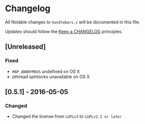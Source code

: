 # Changelog

All Notable changes to `handlebars.c` will be documented in this file.

Updates should follow the [Keep a CHANGELOG](http://keepachangelog.com/) principles.

## [Unreleased]

### Fixed
- `MAP_ANONYMOUS` undefined on OS X
- pthread spinlocks unavailable on OS X

## [0.5.1] - 2016-05-05

### Changed
- Changed the license from `LGPLv3` to `LGPLv2.1 or later`

